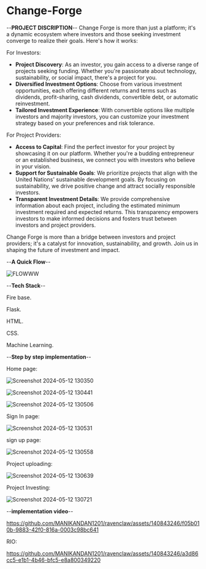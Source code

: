 # Change-Forge
--**PROJECT DISCRIPTION**--
Change Forge is more than just a platform; it's a dynamic ecosystem where investors and those seeking investment converge to realize their goals. Here's how it works:

For Investors:
- **Project Discovery**: As an investor, you gain access to a diverse range of projects seeking funding. Whether you're passionate about technology, sustainability, or social impact, there's a project for you.
- **Diversified Investment Options**: Choose from various investment opportunities, each offering different returns and terms such as dividends, profit-sharing, cash dividends, convertible debt, or automatic reinvestment.
- **Tailored Investment Experience**: With convertible options like multiple investors and majority investors, you can customize your investment strategy based on your preferences and risk tolerance.

For Project Providers:
- **Access to Capital**: Find the perfect investor for your project by showcasing it on our platform. Whether you're a budding entrepreneur or an established business, we connect you with investors who believe in your vision.
- **Support for Sustainable Goals**: We prioritize projects that align with the United Nations' sustainable development goals. By focusing on sustainability, we drive positive change and attract socially responsible investors.
- **Transparent Investment Details**: We provide comprehensive information about each project, including the estimated minimum investment required and expected returns. This transparency empowers investors to make informed decisions and fosters trust between investors and project providers.

Change Forge is more than a bridge between investors and project providers; it's a catalyst for innovation, sustainability, and growth. Join us in shaping the future of investment and impact.

--**A Quick Flow**--



![FLOWWW](https://github.com/MANIKANDAN1201/ravenclaw/assets/140843246/e67bcc5d-d16d-4c3a-8dc6-611680f1dc80)


                  
--**Tech Stack**--

Fire base.

Flask.

HTML.

CSS.

Machine Learning. 

--**Step by step implementation**--

Home page: 


![Screenshot 2024-05-12 130350](https://github.com/MANIKANDAN1201/ravenclaw/assets/140843246/f5cc1180-e77e-444c-b79f-84a0de45a94e)

![Screenshot 2024-05-12 130441](https://github.com/MANIKANDAN1201/ravenclaw/assets/140843246/425cf36b-61c4-4267-ad5b-cba59d46f138)

![Screenshot 2024-05-12 130506](https://github.com/MANIKANDAN1201/ravenclaw/assets/140843246/1def8ce6-6138-4939-9610-c7227d48479e)

Sign In page:

![Screenshot 2024-05-12 130531](https://github.com/MANIKANDAN1201/ravenclaw/assets/140843246/c6f0930b-990a-4080-9783-fded55b28a5f)


sign up page:

![Screenshot 2024-05-12 130558](https://github.com/MANIKANDAN1201/ravenclaw/assets/140843246/b16a59fc-99de-44ac-80f5-53a6d712b7fb)

Project uploading:

![Screenshot 2024-05-12 130639](https://github.com/MANIKANDAN1201/ravenclaw/assets/140843246/ccb01f98-5d82-491e-96fe-b229e86d2d89)

Project Investing:

![Screenshot 2024-05-12 130721](https://github.com/MANIKANDAN1201/ravenclaw/assets/140843246/ecd0557b-61f2-417d-964a-018af2e27cb2)




--**implementation video**--



https://github.com/MANIKANDAN1201/ravenclaw/assets/140843246/f05b010b-9883-42f0-816a-0003c98bc641


RIO:

https://github.com/MANIKANDAN1201/ravenclaw/assets/140843246/a3d86cc5-e1b1-4b46-bfc5-e8a800349220
